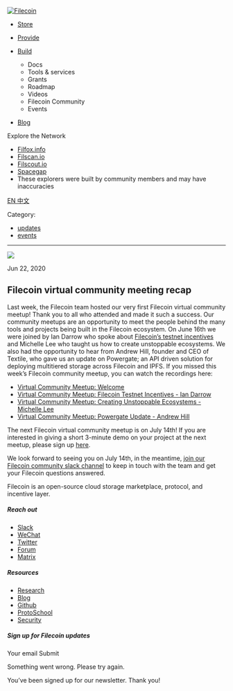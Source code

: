 [ ![Filecoin](../../../images/filecoin-logo.svg) ](../../../)

  * [Store](../../../store/)
  * [Provide](../../../provide/)
  * [Build](../../../build/)

    * Docs
    * Tools & services
    * Grants
    * Roadmap
    * Videos
    * Filecoin Community
    * Events

  * [Blog](../../../blog/)

Explore the Network

  * [Filfox.info](https://filfox.info/en)
  * [Filscan.io](https://filscan.io/#/tipset/chain)
  * [Filscout.io](https://filscout.io/en/)
  * [Spacegap](https://spacegap.github.io)
  * These explorers were built by community members and may have inaccuracies

[ EN ](../../../en) [ 中文 ](../../../zh-cn)

Category:

  * [updates](../../../blog/updates)
  * [events](../../../blog/events)

  *   *   * 

![](../../../images/icons/social/share.svg)

Jun 22, 2020  

## Filecoin virtual community meeting recap

Last week, the Filecoin team hosted our very first Filecoin virtual community
meetup! Thank you to all who attended and made it such a success. Our
community meetups are an opportunity to meet the people behind the many tools
and projects being built in the Filecoin ecosystem. On June 16th we were
joined by Ian Darrow who spoke about [Filecoin’s testnet
incentives](https://filecoin.io/blog/announcing-testnet-incentives/) and
Michelle Lee who taught us how to create unstoppable ecosystems. We also had
the opportunity to hear from Andrew Hill, founder and CEO of Textile, who gave
us an update on Powergate; an API driven solution for deploying multitiered
storage across Filecoin and IPFS. If you missed this week’s Filecoin community
meetup, you can watch the recordings here:

  * [Virtual Community Meetup: Welcome](https://www.youtube.com/watch?v=7R8D08s0sbo)
  * [Virtual Community Meetup: Filecoin Testnet Incentives - Ian Darrow](https://www.youtube.com/watch?v=eiGUmOihCzI)
  * [Virtual Community Meetup: Creating Unstoppable Ecosystems - Michelle Lee](https://www.youtube.com/watch?v=LZztEeQT4_Q)
  * [Virtual Community Meetup: Powergate Update - Andrew Hill](https://www.youtube.com/watch?v=rrKAlmhWlBc)

The next Filecoin virtual community meetup is on July 14th! If you are
interested in giving a short 3-minute demo on your project at the next meetup,
please sign up
[here](https://docs.google.com/forms/d/e/1FAIpQLSc5Ol4Q_FpdnM61gQRQ10DLLrRAy8-j6YrfWUBEbcVVkNQ4mQ/viewform).

We look forward to seeing you on July 14th, in the meantime, [join our
Filecoin community slack channel](https://filecoin.io/slack) to keep in touch
with the team and get your Filecoin questions answered.

Filecoin is an open-source cloud storage marketplace, protocol, and incentive
layer.

##### Reach out

  * [Slack ](https://filecoin.io/slack)
  * [WeChat  ](https://weixin.qq.com/r/1xz54Y-EctINrcuC90nF)
  * [Twitter ](https://twitter.com/Filecoin)
  * [Forum ](https://github.com/filecoin-project/community#forums)
  * [Matrix ](https://riot.im/app/#/group/+filecoin:matrix.org)

##### Resources

  * [Research](https://research.filecoin.io/)
  * [Blog](https://filecoin.io/blog/)
  * [Github](https://github.com/filecoin-project)
  * [ProtoSchool](https://proto.school/course/filecoin)
  * [Security](https://security.filecoin.io/)

##### Sign up for Filecoin updates

Your email Submit

Something went wrong. Please try again.

You’ve been signed up for our newsletter. Thank you!

